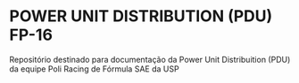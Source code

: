 # POWER UNIT DISTRIBUTION (PDU) FP-16
Repositório destinado para documentação da Power Unit Distribuition (PDU) da equipe Poli Racing de Fórmula SAE da USP
